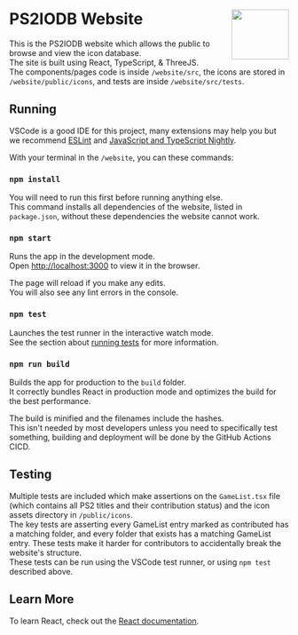# PS2IODB Website <img align="right" width="103" height="90" src="https://upload.wikimedia.org/wikipedia/commons/thumb/a/a7/React-icon.svg/2300px-React-icon.svg.png">

This is the PS2IODB website which allows the public to browse and view the icon database.\
The site is built using React, TypeScript, & ThreeJS.\
The components/pages code is inside `/website/src`, the icons are stored in `/website/public/icons`, and tests are inside `/website/src/tests`.

## Running
VSCode is a good IDE for this project, many extensions may help you but we recommend [ESLint](https://marketplace.visualstudio.com/items?itemName=dbaeumer.vscode-eslint) and [JavaScript and TypeScript Nightly](https://marketplace.visualstudio.com/items?itemName=ms-vscode.vscode-typescript-next).

With your terminal in the `/website`, you can these commands:

### `npm install`
You will need to run this first before running anything else.\
This command installs all dependencies of the website, listed in `package.json`, without these dependencies the website cannot work.

### `npm start`
Runs the app in the development mode.\
Open [http://localhost:3000](http://localhost:3000) to view it in the browser.

The page will reload if you make any edits.\
You will also see any lint errors in the console.

### `npm test`
Launches the test runner in the interactive watch mode.\
See the section about [running tests](https://facebook.github.io/create-react-app/docs/running-tests) for more information.

### `npm run build`
Builds the app for production to the `build` folder.\
It correctly bundles React in production mode and optimizes the build for the best performance.

The build is minified and the filenames include the hashes.\
This isn't needed by most developers unless you need to specifically test something, building and deployment will be done by the GitHub Actions CICD.

## Testing
Multiple tests are included which make assertions on the `GameList.tsx` file (which contains all PS2 titles and their contribution status) and the icon assets directory in `/public/icons`.\
The key tests are asserting every GameList entry marked as contributed has a matching folder, and every folder that exists has a matching GameList entry. These tests make it harder for contributors to accidentally break the website's structure.\
These tests can be run using the VSCode test runner, or using `npm test` described above.

## Learn More
To learn React, check out the [React documentation](https://reactjs.org/).
